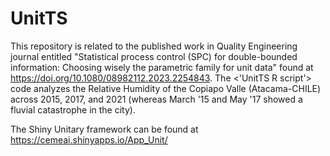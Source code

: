 # UnitTS

This repository is related to the published work in Quality Engineering journal entitled "Statistical process control (SPC) for double-bounded information: Choosing wisely the parametric family for unit data" found at https://doi.org/10.1080/08982112.2023.2254843. The <'UnitTS R script'> code analyzes the Relative Humidity of the Copiapo Valle (Atacama-CHILE) across 2015, 2017, and 2021 (whereas March '15 and May '17 showed a fluvial catastrophe in the city).

The Shiny Unitary framework can be found at https://cemeai.shinyapps.io/App_Unit/
